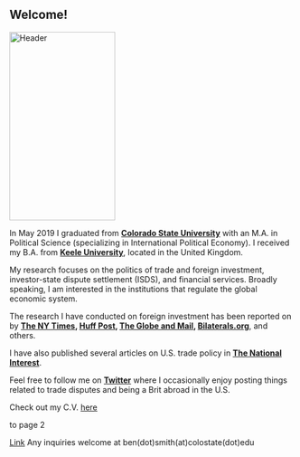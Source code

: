 ## Welcome!

<img src="https://user-images.githubusercontent.com/55719134/66063733-d9e1ff80-e4f8-11e9-827c-775b355fd888.PNG" alt="Header" width="187" height="333">

In May 2019 I graduated from **[Colorado State University](www.colostate.edu)** with an M.A. in Political Science (specializing in International Political Economy). I received my B.A. from **[Keele University](www.keele.ac.uk)**, located in the United Kingdom. 

My research focuses on the politics of trade and foreign investment, investor-state dispute settlement (ISDS), and financial services. Broadly speaking, I am interested in the institutions that regulate the global economic system.  

The research I have conducted on foreign investment has been reported on by **[The NY Times](https://www.nytimes.com/2018/10/10/business/us-china-investment-cfius.html), [Huff Post](https://www.huffingtonpost.ca/2019/04/30/isds-canada-trade-ccpa_a_23719635/), [The Globe and Mail](https://www.theglobeandmail.com/business/commentary/article-canadian-investors-need-to-stop-suing-foreign-governments-over/), [Bilaterals.org](https://www.bilaterals.org/?canadian-mining-companies-are)**, and others. 

I have also published several articles on U.S. trade policy in **[The National Interest](https://nationalinterest.org/profile/ben-smith)**. 

Feel free to follow me on **[Twitter](www.twitter.com/benjamindbsmith)** where I occasionally enjoy posting things related to trade disputes and being a Brit abroad in the U.S. 

Check out my C.V. [here](https://github.com/bensmith-ipe/BenjaminDSmith/files/3678605/BenjaminDSmith_C.V._8.19.pdf)
<html>
<body>
    <p>to page 2</p>
    <a href="cvpage.html" target="_self">Link</a>
</body>
</html>
Any inquiries welcome at ben(dot)smith(at)colostate(dot)edu
